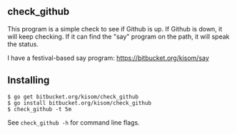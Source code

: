 ## check_github

This program is a simple check to see if Github is up. If Github is down, it
will keep checking. If it can find the "say" program on the path, it will
speak the status.

I have a festival-based say program: https://bitbucket.org/kisom/say

## Installing
```
$ go get bitbucket.org/kisom/check_github
$ go install bitbucket.org/kisom/check_github
$ check_github -t 5m
```

See `check_github -h` for command line flags.
